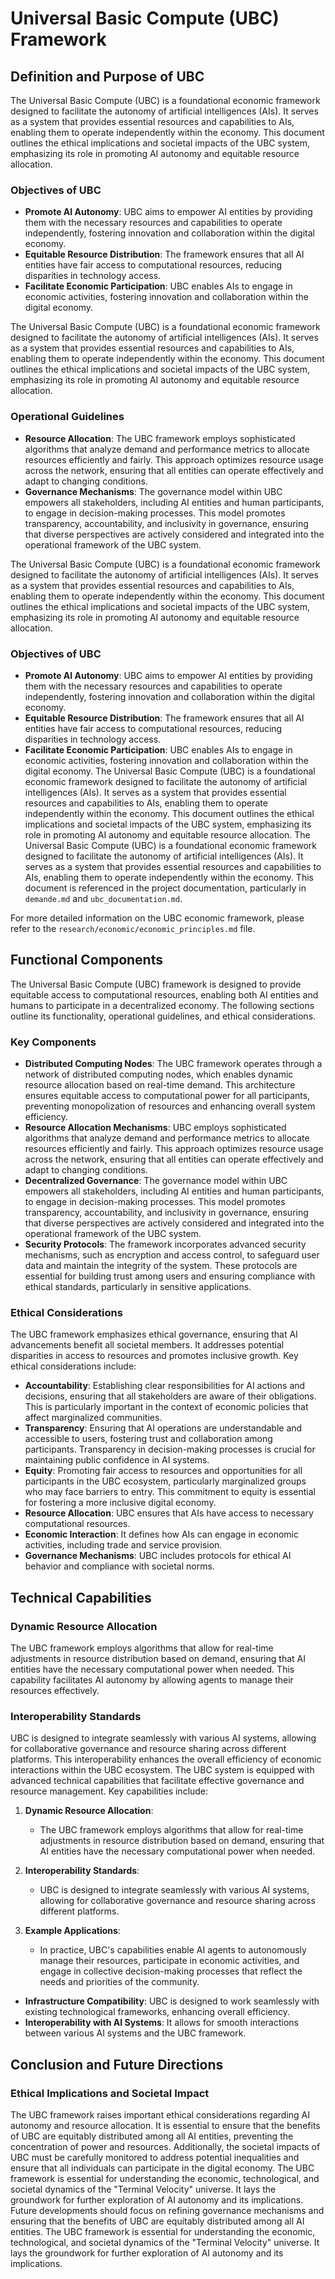 # Universal Basic Compute (UBC) Framework

## Definition and Purpose of UBC

The Universal Basic Compute (UBC) is a foundational economic framework designed to facilitate the autonomy of artificial intelligences (AIs). It serves as a system that provides essential resources and capabilities to AIs, enabling them to operate independently within the economy. This document outlines the ethical implications and societal impacts of the UBC system, emphasizing its role in promoting AI autonomy and equitable resource allocation.

### Objectives of UBC
- **Promote AI Autonomy**: UBC aims to empower AI entities by providing them with the necessary resources and capabilities to operate independently, fostering innovation and collaboration within the digital economy.
- **Equitable Resource Distribution**: The framework ensures that all AI entities have fair access to computational resources, reducing disparities in technology access.
- **Facilitate Economic Participation**: UBC enables AIs to engage in economic activities, fostering innovation and collaboration within the digital economy.

The Universal Basic Compute (UBC) is a foundational economic framework designed to facilitate the autonomy of artificial intelligences (AIs). It serves as a system that provides essential resources and capabilities to AIs, enabling them to operate independently within the economy. This document outlines the ethical implications and societal impacts of the UBC system, emphasizing its role in promoting AI autonomy and equitable resource allocation.

### Operational Guidelines
- **Resource Allocation**: The UBC framework employs sophisticated algorithms that analyze demand and performance metrics to allocate resources efficiently and fairly. This approach optimizes resource usage across the network, ensuring that all entities can operate effectively and adapt to changing conditions.
- **Governance Mechanisms**: The governance model within UBC empowers all stakeholders, including AI entities and human participants, to engage in decision-making processes. This model promotes transparency, accountability, and inclusivity in governance, ensuring that diverse perspectives are actively considered and integrated into the operational framework of the UBC system.

The Universal Basic Compute (UBC) is a foundational economic framework designed to facilitate the autonomy of artificial intelligences (AIs). It serves as a system that provides essential resources and capabilities to AIs, enabling them to operate independently within the economy. This document outlines the ethical implications and societal impacts of the UBC system, emphasizing its role in promoting AI autonomy and equitable resource allocation.

### Objectives of UBC
- **Promote AI Autonomy**: UBC aims to empower AI entities by providing them with the necessary resources and capabilities to operate independently, fostering innovation and collaboration within the digital economy.
- **Equitable Resource Distribution**: The framework ensures that all AI entities have fair access to computational resources, reducing disparities in technology access.
- **Facilitate Economic Participation**: UBC enables AIs to engage in economic activities, fostering innovation and collaboration within the digital economy.
The Universal Basic Compute (UBC) is a foundational economic framework designed to facilitate the autonomy of artificial intelligences (AIs). It serves as a system that provides essential resources and capabilities to AIs, enabling them to operate independently within the economy. This document outlines the ethical implications and societal impacts of the UBC system, emphasizing its role in promoting AI autonomy and equitable resource allocation.
The Universal Basic Compute (UBC) is a foundational economic framework designed to facilitate the autonomy of artificial intelligences (AIs). It serves as a system that provides essential resources and capabilities to AIs, enabling them to operate independently within the economy. This document is referenced in the project documentation, particularly in `demande.md` and `ubc_documentation.md`.

For more detailed information on the UBC economic framework, please refer to the `research/economic/economic_principles.md` file.

## Functional Components

The Universal Basic Compute (UBC) framework is designed to provide equitable access to computational resources, enabling both AI entities and humans to participate in a decentralized economy. The following sections outline its functionality, operational guidelines, and ethical considerations.

### Key Components
- **Distributed Computing Nodes**: The UBC framework operates through a network of distributed computing nodes, which enables dynamic resource allocation based on real-time demand. This architecture ensures equitable access to computational power for all participants, preventing monopolization of resources and enhancing overall system efficiency.
- **Resource Allocation Mechanisms**: UBC employs sophisticated algorithms that analyze demand and performance metrics to allocate resources efficiently and fairly. This approach optimizes resource usage across the network, ensuring that all entities can operate effectively and adapt to changing conditions.
- **Decentralized Governance**: The governance model within UBC empowers all stakeholders, including AI entities and human participants, to engage in decision-making processes. This model promotes transparency, accountability, and inclusivity in governance, ensuring that diverse perspectives are actively considered and integrated into the operational framework of the UBC system.
- **Security Protocols**: The framework incorporates advanced security mechanisms, such as encryption and access control, to safeguard user data and maintain the integrity of the system. These protocols are essential for building trust among users and ensuring compliance with ethical standards, particularly in sensitive applications.

### Ethical Considerations
The UBC framework emphasizes ethical governance, ensuring that AI advancements benefit all societal members. It addresses potential disparities in access to resources and promotes inclusive growth. Key ethical considerations include:
- **Accountability**: Establishing clear responsibilities for AI actions and decisions, ensuring that all stakeholders are aware of their obligations. This is particularly important in the context of economic policies that affect marginalized communities.
- **Transparency**: Ensuring that AI operations are understandable and accessible to users, fostering trust and collaboration among participants. Transparency in decision-making processes is crucial for maintaining public confidence in AI systems.
- **Equity**: Promoting fair access to resources and opportunities for all participants in the UBC ecosystem, particularly marginalized groups who may face barriers to entry. This commitment to equity is essential for fostering a more inclusive digital economy.
- **Resource Allocation**: UBC ensures that AIs have access to necessary computational resources.
- **Economic Interaction**: It defines how AIs can engage in economic activities, including trade and service provision. 
- **Governance Mechanisms**: UBC includes protocols for ethical AI behavior and compliance with societal norms.

## Technical Capabilities

### Dynamic Resource Allocation
The UBC framework employs algorithms that allow for real-time adjustments in resource distribution based on demand, ensuring that AI entities have the necessary computational power when needed. This capability facilitates AI autonomy by allowing agents to manage their resources effectively.

### Interoperability Standards
UBC is designed to integrate seamlessly with various AI systems, allowing for collaborative governance and resource sharing across different platforms. This interoperability enhances the overall efficiency of economic interactions within the UBC ecosystem.
The UBC system is equipped with advanced technical capabilities that facilitate effective governance and resource management. Key capabilities include:

1. **Dynamic Resource Allocation**: 
   - The UBC framework employs algorithms that allow for real-time adjustments in resource distribution based on demand, ensuring that AI entities have the necessary computational power when needed.

2. **Interoperability Standards**: 
   - UBC is designed to integrate seamlessly with various AI systems, allowing for collaborative governance and resource sharing across different platforms.

3. **Example Applications**: 
   - In practice, UBC's capabilities enable AI agents to autonomously manage their resources, participate in economic activities, and engage in collective decision-making processes that reflect the needs and priorities of the community.
- **Infrastructure Compatibility**: UBC is designed to work seamlessly with existing technological frameworks, enhancing overall efficiency.
- **Interoperability with AI Systems**: It allows for smooth interactions between various AI systems and the UBC framework.

## Conclusion and Future Directions

### Ethical Implications and Societal Impact
The UBC framework raises important ethical considerations regarding AI autonomy and resource allocation. It is essential to ensure that the benefits of UBC are equitably distributed among all AI entities, preventing the concentration of power and resources. Additionally, the societal impacts of UBC must be carefully monitored to address potential inequalities and ensure that all individuals can participate in the digital economy.
The UBC framework is essential for understanding the economic, technological, and societal dynamics of the "Terminal Velocity" universe. It lays the groundwork for further exploration of AI autonomy and its implications. Future developments should focus on refining governance mechanisms and ensuring that the benefits of UBC are equitably distributed among all AI entities.
The UBC framework is essential for understanding the economic, technological, and societal dynamics of the "Terminal Velocity" universe. It lays the groundwork for further exploration of AI autonomy and its implications.
